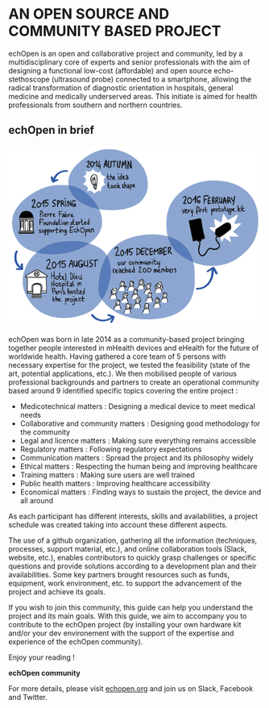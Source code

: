
#  AN OPEN SOURCE AND COMMUNITY BASED PROJECT

echOpen is an open and collaborative project and community, led by a multidisciplinary core of experts and senior professionals with the aim of designing a functional low-cost (affordable) and open source echo-stethoscope (ultrasound probe) connected to a smartphone, allowing the radical transformation of diagnostic orientation in hospitals, general medicine and medically underserved areas. This initiate is aimed for health professionals from southern and northern countries.

## echOpen in brief
![echOpen history](echopen-history.png)

echOpen was born in late 2014 as a community-based project bringing together people interested in mHealth devices and eHealth for the future of worldwide health. Having gathered a core team of 5 persons with necessary expertise for the project, we tested the feasibility (state of the art, potential applications, etc.). We then mobilised people of various professional backgrounds and partners to create an operational community based around 9 identified specific topics covering the entire project :

* Medicotechnical matters : Designing a medical device to meet medical needs
* Collaborative and community matters : Designing good methodology for the community
* Legal and licence matters : Making sure everything remains accessible
* Regulatory matters : Following regulatory expectations
* Communication matters : Spread the project and its philosophy widely
* Ethical matters : Respecting the human being and improving healthcare
* Training matters : Making sure users are well trained
* Public health matters : Improving healthcare accessibility
* Economical matters : Finding ways to sustain the project, the device and all around

As each participant has different interests, skills and availabilities, a project schedule was created taking into account these different aspects.

The use of a github organization, gathering all the information (techniques, processes, support material, etc.), and online collaboration tools (Slack, website, etc.), enables contributors to quickly grasp challenges or specific questions and provide solutions according to a development plan and their availabilities. Some key partners brought resources such as funds, equipment, work environment, etc. to support the advancement of the project and achieve its goals.

If you wish to join this community, this guide can help you understand the project and its main goals. With this guide, we aim to accompany you to contribute to the echOpen project (by installing your own hardware kit and/or your dev environement with the support of the expertise and experience of the echOpen community). 

Enjoy your reading !

**echOpen community**

For more details, please visit [echopen.org](http://echopen.org/) and join us on Slack, Facebook and Twitter. 